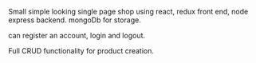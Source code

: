 Small simple looking single page shop using react, redux front end, node express backend. mongoDb for storage. 

can register an account, login and logout. 

Full CRUD functionality for product creation. 
